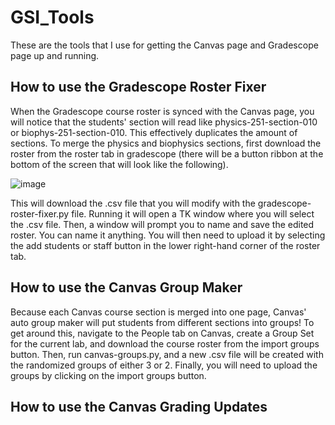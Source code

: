 # GSI_Tools

These are the tools that I use for getting the Canvas page and Gradescope page up and running. 

## How to use the Gradescope Roster Fixer 

When the Gradescope course roster is synced with the Canvas page, you will notice that the students' section will read like physics-251-section-010 or biophys-251-section-010. This effectively duplicates the amount of sections. To merge the physics and biophysics sections, first download the roster from the roster tab in gradescope (there will be a button ribbon at the bottom of the screen that will look like the following). 

![image](https://github.com/user-attachments/assets/b3e5a203-d602-4088-99c0-7859f6603df6)

This will download the .csv file that you will modify with the gradescope-roster-fixer.py file. Running it will open a TK window where you will select the .csv file. Then, a window will prompt you to name and save the edited roster. You can name it anything. You will then need to upload it by selecting the add students or staff button in the lower right-hand corner of the roster tab. 

## How to use the Canvas Group Maker 

Because each Canvas course section is merged into one page, Canvas' auto group maker will put students from different sections into groups! To get around this, navigate to the People tab on Canvas, create a Group Set for the current lab, and download the course roster from the import groups button. Then, run canvas-groups.py, and a new .csv file will be created with the randomized groups of either 3 or 2. Finally, you will need to upload the groups by clicking on the import groups button. 

## How to use the Canvas Grading Updates
